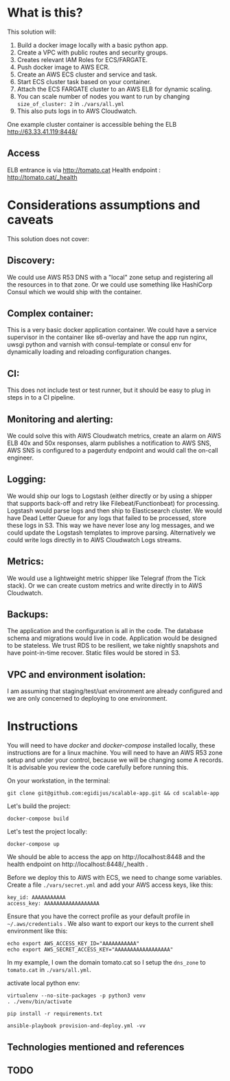 # What is this?
This solution will:
1. Build a docker image locally with a basic python app.
1. Create a VPC with public routes and security groups.
1. Creates relevant IAM Roles for ECS/FARGATE.
1. Push docker image to AWS ECR.
1. Create an AWS ECS cluster and service and task.
1. Start ECS cluster task based on your container.
1. Attach the ECS FARGATE cluster to an AWS ELB for dynamic scaling.
1. You can scale number of nodes you want to run by changing `size_of_cluster: 2` in `./vars/all.yml`
1. This also puts logs in to AWS Cloudwatch.




One example cluster container is accessible behing the ELB
http://63.33.41.119:8448/

## Access
ELB entrance is via  http://tomato.cat
Health endpoint : http://tomato.cat/_health




# Considerations assumptions and caveats
This solution does not cover:
## Discovery:
We could use AWS R53 DNS with a "local" zone setup and registering all the resources in to that zone. Or we could use something like HashiCorp Consul which we would ship with the container.

## Complex container:
This is a very basic docker application container. We could have a service supervisor in the container like s6-overlay and have the app run nginx, uwsgi python and varnish with consul-template or consul env for dynamically loading and reloading configuration changes.

## CI:
This does not include test or test runner, but it should be easy to plug in steps in to a CI pipeline.

## Monitoring and alerting:
We could solve this with AWS Cloudwatch metrics, create an alarm on AWS ELB 40x and 50x responses, alarm publishes a notification to AWS SNS, AWS SNS is configured to a pagerduty endpoint and would call the on-call engineer.

## Logging:
We would ship our logs to Logstash (either directly or by using a shipper that supports back-off and retry like Filebeat/Functionbeat) for processing. Logstash would parse logs and then ship to Elasticsearch cluster. We would have Dead Letter Queue for any logs that failed to be processed, store these logs in S3. This way we have never lose any log messages, and we could update the Logstash templates to improve parsing. Alternatively we could write logs directly in to AWS Cloudwatch Logs streams.

## Metrics:
We would use a lightweight metric shipper like Telegraf (from the Tick stack). Or we can create custom metrics and write directly in to AWS Cloudwatch.

## Backups:
The application and the configuration is all in the code. The database schema and migrations would live in code. Application would be designed to be stateless. We trust RDS to be resilient, we take nightly snapshots and have point-in-time recover. Static files would be stored in S3.

## VPC and environment isolation:
I am assuming that staging/test/uat environment are already configured and we are only concerned to deploying to one environment.


# Instructions
You will need to have *docker* and *docker-compose* installed locally, these instructions are for a linux machine.
You will need to have an AWS R53 zone setup and under your control, because we will be changing some A records. It is advisable you review the code carefully before running this.


On your workstation, in the terminal:
```
git clone git@github.com:egidijus/scalable-app.git && cd scalable-app
```

Let's build the project:
```
docker-compose build
```

Let's test the project locally:
```
docker-compose up
```
We should be able to access the app on http://localhost:8448 and the health endpoint on http://localhost:8448/_health .

Before we deploy this to AWS with ECS, we need to change some variables.
Create a file `./vars/secret.yml` and add your AWS access keys, like this:
```
key_id: AAAAAAAAAAA
access_key: AAAAAAAAAAAAAAAAAA
```
Ensure that you have the correct profile as your default profile in `~/.aws/credentials` .
We also want to export our keys to the current shell environment like this:

```
echo export AWS_ACCESS_KEY_ID="AAAAAAAAAAA"
echo export AWS_SECRET_ACCESS_KEY="AAAAAAAAAAAAAAAAAA"
```

In my example, I own the domain tomato.cat so I setup the `dns_zone` to `tomato.cat` in `./vars/all.yml`.


activate local python env:
```
virtualenv --no-site-packages -p python3 venv
. ./venv/bin/activate

pip install -r requirements.txt

ansible-playbook provision-and-deploy.yml -vv
```


## Technologies mentioned and references




## TODO


